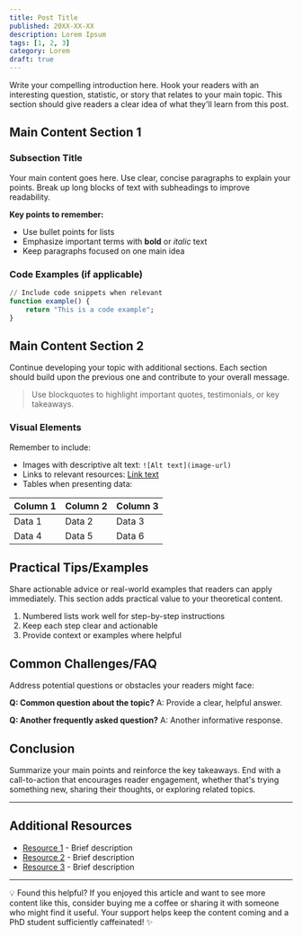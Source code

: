 ```yaml
---
title: Post Title
published: 20XX-XX-XX
description: Lorem Ipsum
tags: [1, 2, 3]
category: Lorem
draft: true
---
```



Write your compelling introduction here. Hook your readers with an interesting question, statistic, or story that relates to your main topic. This section should give readers a clear idea of what they'll learn from this post.

## Main Content Section 1

### Subsection Title

Your main content goes here. Use clear, concise paragraphs to explain your points. Break up long blocks of text with subheadings to improve readability.

**Key points to remember:**
- Use bullet points for lists
- Emphasize important terms with **bold** or *italic* text
- Keep paragraphs focused on one main idea

### Code Examples (if applicable)

```julia
// Include code snippets when relevant
function example() {
    return "This is a code example";
}
```

## Main Content Section 2

Continue developing your topic with additional sections. Each section should build upon the previous one and contribute to your overall message.

> Use blockquotes to highlight important quotes, testimonials, or key takeaways.

### Visual Elements

Remember to include:
- Images with descriptive alt text: `![Alt text](image-url)`
- Links to relevant resources: [Link text](URL)
- Tables when presenting data:

| Column 1 | Column 2 | Column 3 |
|----------|----------|----------|
| Data 1   | Data 2   | Data 3   |
| Data 4   | Data 5   | Data 6   |

## Practical Tips/Examples

Share actionable advice or real-world examples that readers can apply immediately. This section adds practical value to your theoretical content.

1. Numbered lists work well for step-by-step instructions
2. Keep each step clear and actionable
3. Provide context or examples where helpful

## Common Challenges/FAQ

Address potential questions or obstacles your readers might face:

**Q: Common question about the topic?**
A: Provide a clear, helpful answer.

**Q: Another frequently asked question?**
A: Another informative response.

## Conclusion

Summarize your main points and reinforce the key takeaways. End with a call-to-action that encourages reader engagement, whether that's trying something new, sharing their thoughts, or exploring related topics.

---

## Additional Resources

- [Resource 1](URL) - Brief description
- [Resource 2](URL) - Brief description
- [Resource 3](URL) - Brief description

---

💡 Found this helpful? If you enjoyed this article and want to see more content like this, consider buying me a coffee or sharing it with someone who might find it useful. Your support helps keep the content coming and a PhD student sufficiently caffeinated! ✨

